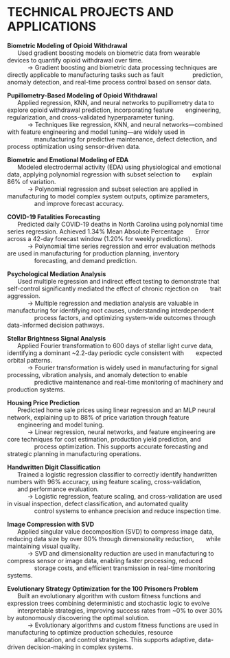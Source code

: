 # TECHNICAL PROJECTS AND APPLICATIONS

**Biometric Modeling of Opioid Withdrawal**  
&nbsp;&nbsp;&nbsp;&nbsp;&nbsp;&nbsp;Used gradient boosting models on biometric data from wearable devices to quantify opioid withdrawal over time.  
&nbsp;&nbsp;&nbsp;&nbsp;&nbsp;&nbsp;&nbsp;&nbsp;&nbsp;&nbsp;&nbsp;&nbsp;&#8594;	Gradient boosting and biometric data processing techniques are directly applicable to manufacturing tasks such as fault &nbsp;&nbsp;&nbsp;&nbsp;&nbsp;&nbsp;&nbsp;&nbsp;&nbsp;&nbsp;&nbsp;&nbsp;&nbsp;&nbsp;&nbsp;&nbsp;prediction, anomaly detection, and real-time process control based on sensor data.

**Pupillometry-Based Modeling of Opioid Withdrawal**  
&nbsp;&nbsp;&nbsp;&nbsp;&nbsp;&nbsp;Applied regression, KNN, and neural networks to pupillometry data to explore opioid withdrawal prediction, incorporating feature &nbsp;&nbsp;&nbsp;&nbsp;&nbsp;&nbsp;engineering, regularization, and cross-validated hyperparameter tuning.  
&nbsp;&nbsp;&nbsp;&nbsp;&nbsp;&nbsp;&nbsp;&nbsp;&nbsp;&nbsp;&nbsp;&nbsp;&#8594;	Techniques like regression, KNN, and neural networks—combined with feature engineering and model tuning—are widely used in &nbsp;&nbsp;&nbsp;&nbsp;&nbsp;&nbsp;&nbsp;&nbsp;&nbsp;&nbsp;&nbsp;&nbsp;&nbsp;&nbsp;&nbsp;&nbsp;manufacturing for predictive maintenance, defect detection, and process optimization using sensor-driven data.

**Biometric and Emotional Modeling of EDA**  
&nbsp;&nbsp;&nbsp;&nbsp;&nbsp;&nbsp;Modeled electrodermal activity (EDA) using physiological and emotional data, applying polynomial regression with subset selection to &nbsp;&nbsp;&nbsp;&nbsp;&nbsp;&nbsp;explain 86% of variation.  
&nbsp;&nbsp;&nbsp;&nbsp;&nbsp;&nbsp;&nbsp;&nbsp;&nbsp;&nbsp;&nbsp;&nbsp;&#8594;	Polynomial regression and subset selection are applied in manufacturing to model complex system outputs, optimize parameters, &nbsp;&nbsp;&nbsp;&nbsp;&nbsp;&nbsp;&nbsp;&nbsp;&nbsp;&nbsp;&nbsp;&nbsp;&nbsp;&nbsp;&nbsp;&nbsp;and improve forecast accuracy.

**COVID-19 Fatalities Forecasting**  
&nbsp;&nbsp;&nbsp;&nbsp;&nbsp;&nbsp;Predicted daily COVID-19 deaths in North Carolina using polynomial time series regression. Achieved 1.34% Mean Absolute Percentage &nbsp;&nbsp;&nbsp;&nbsp;&nbsp;&nbsp;Error across a 42-day forecast window (1.20% for weekly predictions).  
  &nbsp;&nbsp;&nbsp;&nbsp;&nbsp;&nbsp;&nbsp;&nbsp;&nbsp;&nbsp;&nbsp;&nbsp;&#8594;	Polynomial time series regression and error evaluation methods are used in manufacturing for production planning, inventory &nbsp;&nbsp;&nbsp;&nbsp;&nbsp;&nbsp;&nbsp;&nbsp;&nbsp;&nbsp;&nbsp;&nbsp;&nbsp;&nbsp;&nbsp;&nbsp;forecasting, and demand prediction.

**Psychological Mediation Analysis**  
&nbsp;&nbsp;&nbsp;&nbsp;&nbsp;&nbsp;Used multiple regression and indirect effect testing to demonstrate that self-control significantly mediated the effect of chronic rejection on &nbsp;&nbsp;&nbsp;&nbsp;&nbsp;&nbsp;trait aggression.  
  &nbsp;&nbsp;&nbsp;&nbsp;&nbsp;&nbsp;&nbsp;&nbsp;&nbsp;&nbsp;&nbsp;&nbsp;&#8594;	Multiple regression and mediation analysis are valuable in manufacturing for identifying root causes, understanding interdependent &nbsp;&nbsp;&nbsp;&nbsp;&nbsp;&nbsp;&nbsp;&nbsp;&nbsp;&nbsp;&nbsp;&nbsp;&nbsp;&nbsp;&nbsp;&nbsp;process factors, and optimizing system-wide outcomes through data-informed decision pathways.

**Stellar Brightness Signal Analysis**  
  &nbsp;&nbsp;&nbsp;&nbsp;&nbsp;&nbsp;Applied Fourier transformation to 600 days of stellar light curve data, identifying a dominant ~2.2-day periodic cycle consistent with &nbsp;&nbsp;&nbsp;&nbsp;&nbsp;&nbsp;expected orbital patterns.  
  &nbsp;&nbsp;&nbsp;&nbsp;&nbsp;&nbsp;&nbsp;&nbsp;&nbsp;&nbsp;&nbsp;&nbsp;&#8594;	Fourier transformation is widely used in manufacturing for signal processing, vibration analysis, and anomaly detection to enable &nbsp;&nbsp;&nbsp;&nbsp;&nbsp;&nbsp;&nbsp;&nbsp;&nbsp;&nbsp;&nbsp;&nbsp;&nbsp;&nbsp;&nbsp;&nbsp;predictive maintenance and real-time monitoring of machinery and production systems.

**Housing Price Prediction**  
  &nbsp;&nbsp;&nbsp;&nbsp;&nbsp;&nbsp;Predicted home sale prices using linear regression and an MLP neural network, explaining up to 88% of price variation through feature &nbsp;&nbsp;&nbsp;&nbsp;&nbsp;&nbsp;engineering and model tuning.  
  &nbsp;&nbsp;&nbsp;&nbsp;&nbsp;&nbsp;&nbsp;&nbsp;&nbsp;&nbsp;&nbsp;&nbsp;&#8594;	Linear regression, neural networks, and feature engineering are core techniques for cost estimation, production yield prediction, and &nbsp;&nbsp;&nbsp;&nbsp;&nbsp;&nbsp;&nbsp;&nbsp;&nbsp;&nbsp;&nbsp;&nbsp;&nbsp;&nbsp;&nbsp;&nbsp;process optimization. This supports accurate forecasting and strategic planning in manufacturing operations.

**Handwritten Digit Classification**  
  &nbsp;&nbsp;&nbsp;&nbsp;&nbsp;&nbsp;Trained a logistic regression classifier to correctly identify handwritten numbers with 96% accuracy, using feature scaling, cross-validation, &nbsp;&nbsp;&nbsp;&nbsp;&nbsp;&nbsp;and performance evaluation.  
  &nbsp;&nbsp;&nbsp;&nbsp;&nbsp;&nbsp;&nbsp;&nbsp;&nbsp;&nbsp;&nbsp;&nbsp;&#8594;	Logistic regression, feature scaling, and cross-validation are used in visual inspection, defect classification, and automated quality &nbsp;&nbsp;&nbsp;&nbsp;&nbsp;&nbsp;&nbsp;&nbsp;&nbsp;&nbsp;&nbsp;&nbsp;&nbsp;&nbsp;&nbsp;&nbsp;control systems to enhance precision and reduce inspection time.

**Image Compression with SVD**  
  &nbsp;&nbsp;&nbsp;&nbsp;&nbsp;&nbsp;Applied singular value decomposition (SVD) to compress image data, reducing data size by over 80% through dimensionality reduction, &nbsp;&nbsp;&nbsp;&nbsp;&nbsp;&nbsp;while maintaining visual quality.  
  &nbsp;&nbsp;&nbsp;&nbsp;&nbsp;&nbsp;&nbsp;&nbsp;&nbsp;&nbsp;&nbsp;&nbsp;&#8594;	SVD and dimensionality reduction are used in manufacturing to compress sensor or image data, enabling faster processing, reduced &nbsp;&nbsp;&nbsp;&nbsp;&nbsp;&nbsp;&nbsp;&nbsp;&nbsp;&nbsp;&nbsp;&nbsp;&nbsp;&nbsp;&nbsp;&nbsp;storage costs, and efficient transmission in real-time monitoring systems.

**Evolutionary Strategy Optimization for the 100 Prisoners Problem**  
  &nbsp;&nbsp;&nbsp;&nbsp;&nbsp;&nbsp;Built an evolutionary algorithm with custom fitness functions and expression trees combining deterministic and stochastic logic to evolve &nbsp;&nbsp;&nbsp;&nbsp;&nbsp;&nbsp;interpretable strategies, improving success rates from ~0% to over 30% by autonomously discovering the optimal solution.  
  &nbsp;&nbsp;&nbsp;&nbsp;&nbsp;&nbsp;&nbsp;&nbsp;&nbsp;&nbsp;&nbsp;&nbsp;&#8594;	Evolutionary algorithms and custom fitness functions are used in manufacturing to optimize production schedules, resource &nbsp;&nbsp;&nbsp;&nbsp;&nbsp;&nbsp;&nbsp;&nbsp;&nbsp;&nbsp;&nbsp;&nbsp;&nbsp;&nbsp;&nbsp;&nbsp;allocation, and control strategies. This supports adaptive, data-driven decision-making in complex systems.
